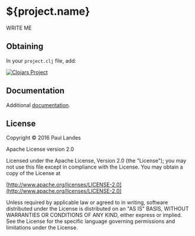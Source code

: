 ${project.name}
===============
WRITE ME

Obtaining
---------
In your `project.clj` file, add:

[![Clojars Project](https://clojars.org/com.zensols.${sub-group}/${group}/latest-version.svg)](https://clojars.org/com.zensols.${sub-group}/${group}/)


Documentation
-------------
Additional [documentation](https://plandes.github.io/clj-${sub-group}-${group}/codox/index.html).


License
--------
Copyright © 2016 Paul Landes

Apache License version 2.0

Licensed under the Apache License, Version 2.0 (the "License");
you may not use this file except in compliance with the License.
You may obtain a copy of the License at

[http://www.apache.org/licenses/LICENSE-2.0](http://www.apache.org/licenses/LICENSE-2.0)

Unless required by applicable law or agreed to in writing, software
distributed under the License is distributed on an "AS IS" BASIS,
WITHOUT WARRANTIES OR CONDITIONS OF ANY KIND, either express or implied.
See the License for the specific language governing permissions and
limitations under the License.
